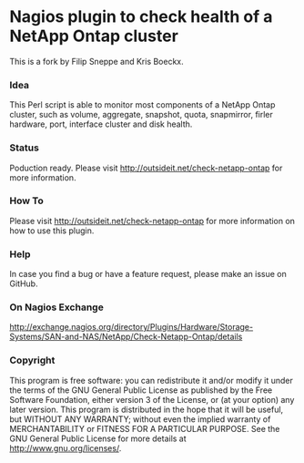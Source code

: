 # Nagios plugin to check health of a NetApp Ontap cluster

This is a fork by Filip Sneppe and Kris Boeckx.

### Idea

This Perl script is able to monitor most components of a NetApp Ontap cluster, such as volume, aggregate, 
snapshot, quota, snapmirror, firler hardware, port, interface cluster and disk health.

### Status

Poduction ready. Please visit http://outsideit.net/check-netapp-ontap for more information.

### How To

Please visit http://outsideit.net/check-netapp-ontap for more information on how to use this plugin.

### Help

In case you find a bug or have a feature request, please make an issue on GitHub.

### On Nagios Exchange

http://exchange.nagios.org/directory/Plugins/Hardware/Storage-Systems/SAN-and-NAS/NetApp/Check-Netapp-Ontap/details

### Copyright

This program is free software: you can redistribute it and/or modify it under the terms of the GNU General Public 
License as published by the Free Software Foundation, either version 3 of the License, or (at your option) any later 
version. This program is distributed in the hope that it will be useful, but WITHOUT ANY WARRANTY; without even the 
implied warranty of MERCHANTABILITY or FITNESS FOR A PARTICULAR PURPOSE. See the GNU General Public License for more 
details at <http://www.gnu.org/licenses/>.
